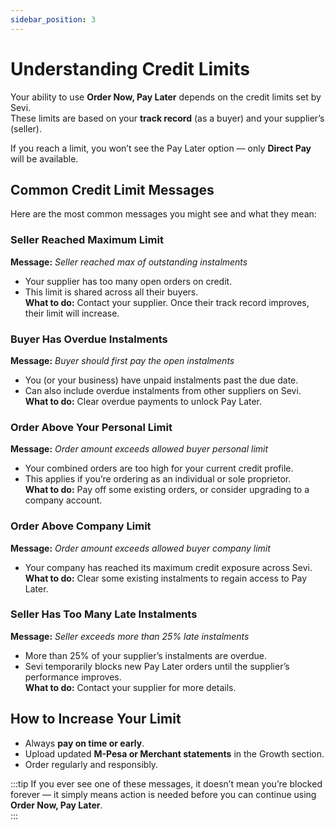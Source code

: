 ```yaml
---
sidebar_position: 3
---
```


# Understanding Credit Limits

Your ability to use **Order Now, Pay Later** depends on the credit limits set by Sevi.  
These limits are based on your **track record** (as a buyer) and your supplier’s (seller).  

If you reach a limit, you won’t see the Pay Later option — only **Direct Pay** will be available.  


## Common Credit Limit Messages

Here are the most common messages you might see and what they mean:  

### Seller Reached Maximum Limit
**Message:** *Seller reached max of outstanding instalments*  
- Your supplier has too many open orders on credit.  
- This limit is shared across all their buyers.  
**What to do:** Contact your supplier. Once their track record improves, their limit will increase.  


### Buyer Has Overdue Instalments
**Message:** *Buyer should first pay the open instalments*  
- You (or your business) have unpaid instalments past the due date.  
- Can also include overdue instalments from other suppliers on Sevi.  
**What to do:** Clear overdue payments to unlock Pay Later.  


### Order Above Your Personal Limit
**Message:** *Order amount exceeds allowed buyer personal limit*  
- Your combined orders are too high for your current credit profile.  
- This applies if you’re ordering as an individual or sole proprietor.  
**What to do:** Pay off some existing orders, or consider upgrading to a company account.  


### Order Above Company Limit
**Message:** *Order amount exceeds allowed buyer company limit*  
- Your company has reached its maximum credit exposure across Sevi.  
**What to do:** Clear some existing instalments to regain access to Pay Later.  


### Seller Has Too Many Late Instalments
**Message:** *Seller exceeds more than 25% late instalments*  
- More than 25% of your supplier’s instalments are overdue.  
- Sevi temporarily blocks new Pay Later orders until the supplier’s performance improves.  
**What to do:** Contact your supplier for more details.  


## How to Increase Your Limit
- Always **pay on time or early**.  
- Upload updated **M-Pesa or Merchant statements** in the Growth section.  
- Order regularly and responsibly.  

:::tip
If you ever see one of these messages, it doesn’t mean you’re blocked forever — it simply means action is needed before you can continue using **Order Now, Pay Later**.  
:::
